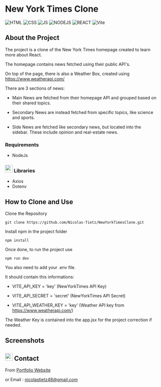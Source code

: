 # New York Times Clone


![HTML](https://img.shields.io/badge/HTML-orange?style=for-the-badge&logo=html5&logoColor=white)
![CSS](https://img.shields.io/badge/CSS-1572B6?style=for-the-badge&logo=css3&logoColor=white)
![JS](https://img.shields.io/badge/JAVASCRIPT-F7DF1E?style=for-the-badge&logo=javascript&logoColor=black)
![NODEJS](https://img.shields.io/badge/NODE_JS-339933?style=for-the-badge&logo=nodedotjs&logoColor=white)
![REACT](https://img.shields.io/badge/-ReactJs-61DAFB?logo=react&logoColor=white&style=for-the-badge)
![Vite](https://img.shields.io/badge/vite-%23646CFF.svg?style=for-the-badge&logo=vite&logoColor=white)





## About the Project

The project is a clone of the New York Times homepage created to learn more about React.

The homepage contains news fetched using their public API's. 

On top of the page, there is also a Weather Box, created using https://www.weatherapi.com/

There are 3 sections of news:

- Main News are fetched from their homepage API and grouped based on their shared topics.

- Secondary News are instead fetched from specific topics, like science and sports.

- Side News are fetched like secondary news, but located into the sidebar. These include opinion and real-estate news.



### Requirements

- NodeJs

### <img src="https://github.com/Nicolas-Tietz/JavascriptAdvancedProject/assets/120263952/e639caa0-e35e-49ea-b5ae-ca2d189c87f7" width="25"> Libraries

- Axios
- Dotenv




## How to Clone and Use




Clone the Repository

```
git clone https://github.com/Nicolas-Tietz/NewYorkTimesClone.git
```

Install npm in the project folder 

```
npm install
```

Once done, to run the project use

```
npm run dev
```

You also need to add your .env file.

It should contain this informations:

- VITE_API_KEY = 'key' (NewYorkTimes API Key)

- VITE_API_SECRET = 'secret' (NewYorkTimes API Secret)

- VITE_API_WEATHER_KEY = 'key' (Weather API key from https://www.weatherapi.com/)

The Weather Key is contained into the app.jsx for the project correction if needed.


## Screenshots





## <img src="https://github.com/Nicolas-Tietz/JavascriptAdvancedProject/assets/120263952/1a97ff89-6048-4f5c-85ac-df77f18c8578" width='25px'> Contact

From <a href="https://nicolas-tietz.github.io/contact-me/">Portfolio Website</a>

or Email : nicolastietz48@gmail.com


